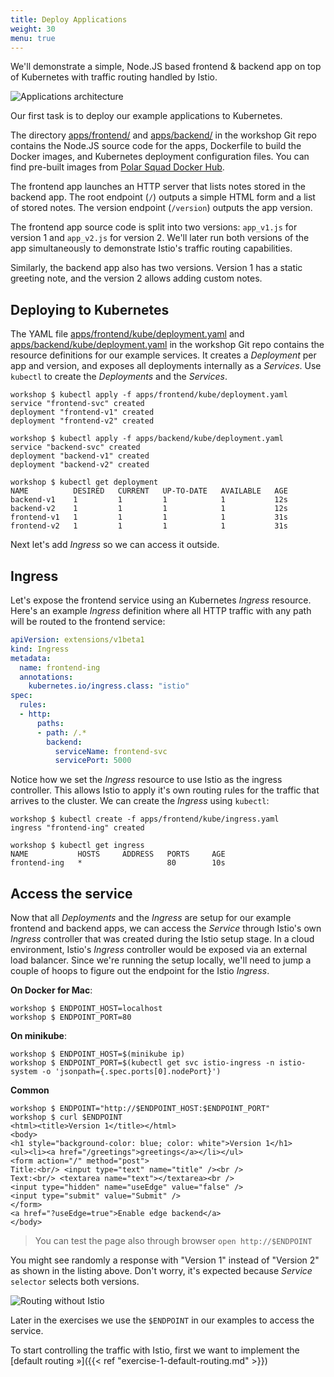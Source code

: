 ```yaml
---
title: Deploy Applications
weight: 30
menu: true
---
```


We'll demonstrate a simple, Node.JS based frontend & backend app on top of Kubernetes with traffic routing handled by Istio.

![Applications architecture](/istio-workshop/img/applications-architecture.png)

Our first task is to deploy our example applications to Kubernetes.

The directory [apps/frontend/](https://github.com/polarsquad/istio-workshop/tree/master/apps/frontend) and [apps/backend/](https://github.com/polarsquad/istio-workshop/tree/master/apps/backend) in the workshop Git repo contains the Node.JS source code for the apps, Dockerfile to build the Docker images, and Kubernetes deployment configuration files. You can find pre-built images from [Polar Squad Docker Hub](https://hub.docker.com/r/polarsquad/example-frontend/).

The frontend app launches an HTTP server that lists notes stored in the backend app. The root endpoint (`/`) outputs a simple HTML form and a list of stored notes. The version endpoint (`/version`) outputs the app version.

The frontend app source code is split into two versions: `app_v1.js` for version 1 and `app_v2.js` for version 2. We'll later run both versions of the app simultaneously to demonstrate Istio's traffic routing capabilities.

Similarly, the backend app also has two versions. Version 1 has a static greeting note, and the version 2 allows adding custom notes.

## Deploying to Kubernetes

The YAML file [apps/frontend/kube/deployment.yaml](https://github.com/polarsquad/istio-workshop/tree/master/apps/frontend/kube/deployment.yaml) and [apps/backend/kube/deployment.yaml](https://github.com/polarsquad/istio-workshop/tree/master/apps/backend/kube/deployment.yaml) in the workshop Git repo contains the resource definitions for our example services. It creates a _Deployment_ per app and version, and exposes all deployments internally as a _Services_. Use `kubectl` to create the _Deployments_ and the _Services_.

```shell
workshop $ kubectl apply -f apps/frontend/kube/deployment.yaml
service "frontend-svc" created
deployment "frontend-v1" created
deployment "frontend-v2" created
```

```shell
workshop $ kubectl apply -f apps/backend/kube/deployment.yaml
service "backend-svc" created
deployment "backend-v1" created
deployment "backend-v2" created
```

```shell
workshop $ kubectl get deployment
NAME          DESIRED   CURRENT   UP-TO-DATE   AVAILABLE   AGE
backend-v1    1         1         1            1           12s
backend-v2    1         1         1            1           12s
frontend-v1   1         1         1            1           31s
frontend-v2   1         1         1            1           31s
```

Next let's add _Ingress_ so we can access it outside.

## Ingress

Let's expose the frontend service using an Kubernetes _Ingress_ resource. Here's an example _Ingress_ definition where all HTTP traffic with any path will be routed to the frontend service:

```yaml
apiVersion: extensions/v1beta1
kind: Ingress
metadata:
  name: frontend-ing
  annotations:
    kubernetes.io/ingress.class: "istio"
spec:
  rules:
  - http:
      paths:
      - path: /.*
        backend:
          serviceName: frontend-svc
          servicePort: 5000
```

Notice how we set the _Ingress_ resource to use Istio as the ingress controller. This allows Istio to apply it's own routing rules for the traffic that arrives to the cluster. We can create the _Ingress_ using `kubectl`:

```shell
workshop $ kubectl create -f apps/frontend/kube/ingress.yaml
ingress "frontend-ing" created

workshop $ kubectl get ingress
NAME           HOSTS     ADDRESS   PORTS     AGE
frontend-ing   *                   80        10s
```

## Access the service
Now that all _Deployments_ and the _Ingress_ are setup for our example frontend and backend apps, we can access the _Service_ through Istio's own _Ingress_ controller that was created during the Istio setup stage. In a cloud environment, Istio's _Ingress_ controller would be exposed via an external load balancer. Since we're running the setup locally, we'll need to jump a couple of hoops to figure out the endpoint for the Istio _Ingress_.

**On Docker for Mac**:

```shell
workshop $ ENDPOINT_HOST=localhost
workshop $ ENDPOINT_PORT=80
```

**On minikube**:

```shell
workshop $ ENDPOINT_HOST=$(minikube ip)
workshop $ ENDPOINT_PORT=$(kubectl get svc istio-ingress -n istio-system -o 'jsonpath={.spec.ports[0].nodePort}')
```

**Common**

```shell
workshop $ ENDPOINT="http://$ENDPOINT_HOST:$ENDPOINT_PORT"
workshop $ curl $ENDPOINT
<html><title>Version 1</title></html>
<body>
<h1 style="background-color: blue; color: white">Version 1</h1>
<ul><li><a href="/greetings">greetings</a></li></ul>
<form action="/" method="post">
Title:<br/> <input type="text" name="title" /><br />
Text:<br/> <textarea name="text"></textarea><br />
<input type="hidden" name="useEdge" value="false" />
<input type="submit" value="Submit" />
</form>
<a href="?useEdge=true">Enable edge backend</a>
</body>
```

> You can test the page also through browser `open http://$ENDPOINT`

You might see randomly a response with "Version 1" instead of "Version 2" as shown in the listing above. 
Don't worry, it's expected because _Service_ `selector` selects both versions.

![Routing without Istio](/istio-workshop/img/without-istio.png)

Later in the exercises we use the `$ENDPOINT` in our examples to access the service.

To start controlling the traffic with Istio, first we want to implement the [default routing »]({{< ref "exercise-1-default-routing.md" >}})
